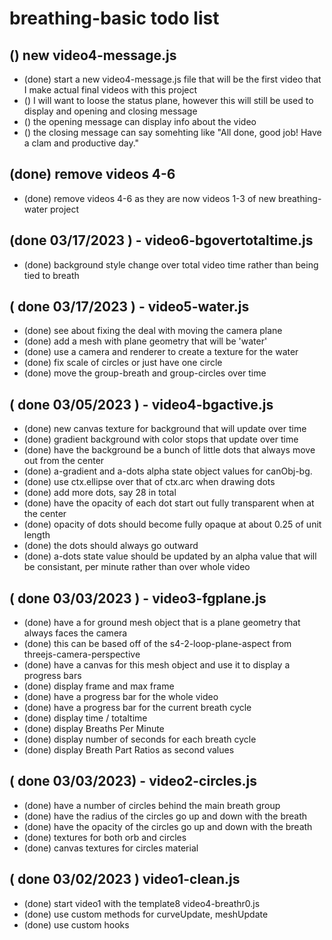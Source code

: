 # breathing-basic todo list

## () new video4-message.js
* (done) start a new video4-message.js file that will be the first video that I make actual final videos with this project
* () I will want to loose the status plane, however this will still be used to display and opening and closing message
* () the opening message can display info about the video
* () the closing message can say somehting like "All done, good job! Have a clam and productive day."

## (done) remove videos 4-6
* (done) remove videos 4-6 as they are now videos 1-3 of new breathing-water project

## (done 03/17/2023 ) - video6-bgovertotaltime.js
* (done) background style change over total video time rather than being tied to breath

## ( done 03/17/2023 ) - video5-water.js
* (done) see about fixing the deal with moving the camera plane
* (done) add a mesh with plane geometry that will be 'water'
* (done) use a camera and renderer to create a texture for the water
* (done) fix scale of circles or just have one circle
* (done) move the group-breath and group-circles over time

## ( done 03/05/2023 ) - video4-bgactive.js
* (done) new canvas texture for background that will update over time
* (done) gradient background with color stops that update over time
* (done) have the background be a bunch of little dots that always move out from the center
* (done) a-gradient and a-dots alpha state object values for canObj-bg.
* (done) use ctx.ellipse over that of ctx.arc when drawing dots
* (done) add more dots, say 28 in total
* (done) have the opacity of each dot start out fully transparent when at the center
* (done) opacity of dots should become fully opaque at about 0.25 of unit length
* (done) the dots should always go outward
* (done) a-dots state value should be updated by an alpha value that will be consistant, per minute rather than over whole video

## ( done 03/03/2023 ) - video3-fgplane.js
* (done) have a for ground mesh object that is a plane geometry that always faces the camera
* (done) this can be based off of the s4-2-loop-plane-aspect from threejs-camera-perspective
* (done) have a canvas for this mesh object and use it to display a progress bars
* (done) display frame and max frame
* (done) have a progress bar for the whole video
* (done) have a progress bar for the current breath cycle
* (done) display time / totaltime
* (done) display Breaths Per Minute
* (done) display number of seconds for each breath cycle
* (done) display Breath Part Ratios as second values

## ( done 03/03/2023) - video2-circles.js
* (done) have a number of circles behind the main breath group
* (done) have the radius of the circles go up and down with the breath
* (done) have the opacity of the circles go up and down with the breath
* (done) textures for both orb and circles
* (done) canvas textures for circles material

## ( done 03/02/2023 ) video1-clean.js
* (done) start video1 with the template8 video4-breathr0.js
* (done) use custom methods for curveUpdate, meshUpdate
* (done) use custom hooks
